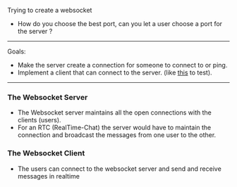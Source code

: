 Trying to create a websocket

- How do you choose the best port, can you let a user choose a port for the server ?

---

Goals:
- Make the server create a connection for someone to connect to or ping.
- Implement a client that can connect to the server. (like [this](https://beej.us/guide/bgnet/source/examples/showip.c) to test). 

---

### The Websocket Server

- The Websocket server maintains all the open connections with the clients (users).
- For an RTC (RealTime-Chat) the server would have to maintain the connection and 
broadcast the messages from one user to the other.


### The Websocket Client

- The users can connect to the websocket server and send and receive messages in realtime
